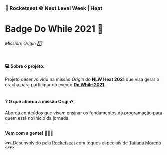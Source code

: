 ### 🚀 Rocketseat © Next Level Week | Heat
# Badge Do While 2021 🎫
###### Mission: Origin 1️⃣ <br/><br/>

#### 💻 Sobre o projeto:

Projeto desenvolvido na missão *Origin* do **NLW Heat 2021** que visa gerar o crachá para participar do evento **[Do While 2021](https://dowhile.io/inscricao)**. <br/><br/>


#### ❔ O que aborda a missão Origin?

Aborda conteúdos que visam ensinar os fundamentos da programação para quem está no início da jornada. <br/><br/>

 **Vem com a gente!** 👩🏻‍🚀
 
 ```<♥>``` Desenvolvido pela [Rocketseat](rocketseat.com.br) com toques especiais de [Tatiana Moreno](https://www.linkedin.com/in/tatmorenno/) ```</♥>```

